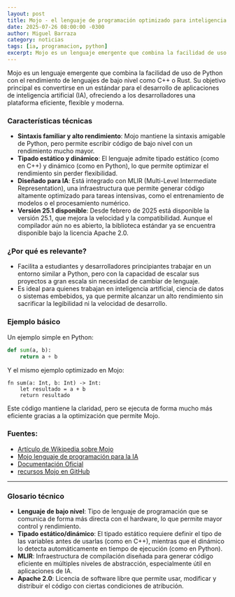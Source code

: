 ```yaml
---
layout: post
title: Mojo - el lenguaje de programación optimizado para inteligencia artificial
date: 2025-07-26 08:00:00 -0300
author: Miguel Barraza
category: noticias
tags: [ia, programacion, python]
excerpt: Mojo es un lenguaje emergente que combina la facilidad de uso de Python con el rendimiento de lenguajes como C++ o Rust. Está diseñado para convertirse en un estándar en el desarrollo de inteligencia artificial.
---
```


Mojo es un lenguaje emergente que combina la facilidad de uso de Python con el rendimiento de lenguajes de bajo nivel como C++ o Rust. Su objetivo principal es convertirse en un estándar para el desarrollo de aplicaciones de inteligencia artificial (IA), ofreciendo a los desarrolladores una plataforma eficiente, flexible y moderna.

### Características técnicas

- **Sintaxis familiar y alto rendimiento**: Mojo mantiene la sintaxis amigable de Python, pero permite escribir código de bajo nivel con un rendimiento mucho mayor.
- **Tipado estático y dinámico**: El lenguaje admite tipado estático (como en C++) y dinámico (como en Python), lo que permite optimizar el rendimiento sin perder flexibilidad.
- **Diseñado para IA**: Está integrado con MLIR (Multi-Level Intermediate Representation), una infraestructura que permite generar código altamente optimizado para tareas intensivas, como el entrenamiento de modelos o el procesamiento numérico.
- **Versión 25.1 disponible**: Desde febrero de 2025 está disponible la versión 25.1, que mejora la velocidad y la compatibilidad. Aunque el compilador aún no es abierto, la biblioteca estándar ya se encuentra disponible bajo la licencia Apache 2.0.

### ¿Por qué es relevante?

- Facilita a estudiantes y desarrolladores principiantes trabajar en un entorno similar a Python, pero con la capacidad de escalar sus proyectos a gran escala sin necesidad de cambiar de lenguaje.
- Es ideal para quienes trabajan en inteligencia artificial, ciencia de datos o sistemas embebidos, ya que permite alcanzar un alto rendimiento sin sacrificar la legibilidad ni la velocidad de desarrollo.

### Ejemplo básico

Un ejemplo simple en Python:

```python
def sum(a, b): 
    return a + b
````

Y el mismo ejemplo optimizado en Mojo:

```mojo
fn sum(a: Int, b: Int) -> Int:
    let resultado = a + b
    return resultado
```

Este código mantiene la claridad, pero se ejecuta de forma mucho más eficiente gracias a la optimización que permite Mojo.

### Fuentes:

* [Artículo de Wikipedia sobre Mojo](https://en.wikipedia.org/wiki/Mojo_%28programming_language%29)
* [Mojo lenguaje de programación para la IA](https://openwebinars.net/blog/mojo-el-nuevo-lenguaje-de-programacion-para-la-ia/)
* [Documentación Oficial](https://docs.modular.com/mojo/manual/)
* [recursos Mojo en GitHub](https://github.com/mojicians/awesome-mojo)

---

### Glosario técnico

* **Lenguaje de bajo nivel**: Tipo de lenguaje de programación que se comunica de forma más directa con el hardware, lo que permite mayor control y rendimiento.
* **Tipado estático/dinámico**: El tipado estático requiere definir el tipo de las variables antes de usarlas (como en C++), mientras que el dinámico lo detecta automáticamente en tiempo de ejecución (como en Python).
* **MLIR**: Infraestructura de compilación diseñada para generar código eficiente en múltiples niveles de abstracción, especialmente útil en aplicaciones de IA.
* **Apache 2.0**: Licencia de software libre que permite usar, modificar y distribuir el código con ciertas condiciones de atribución.
